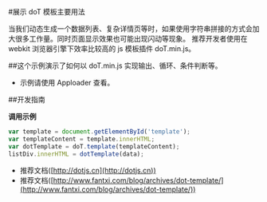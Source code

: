 #展示 doT 模板主要用法

当我们动态生成一个数据列表、复杂详情页等时，如果使用字符串拼接的方式会加大很多工作量。同时页面显示效果也可能出现闪动等现象。
推荐开发者使用在 webkit 浏览器引擎下效率比较高的 js 模板插件 doT.min.js。

##这个示例演示了如何以 doT.min.js 实现输出、循环、条件判断等。
* 示例请使用 Apploader 查看。

##开发指南

**调用示例**

```js
var template = document.getElementById('template');
var templateContent = template.innerHTML;
var dotTemplate = doT.template(templateContent);
listDiv.innerHTML = dotTemplate(data);
```

* 推荐文档([http://dotjs.cn](http://dotjs.cn))
* 推荐文档([http://www.fantxi.com/blog/archives/dot-template/](http://www.fantxi.com/blog/archives/dot-template/))